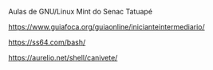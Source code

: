 Aulas de GNU/Linux Mint do Senac Tatuapé

https://www.guiafoca.org/guiaonline/inicianteintermediario/

https://ss64.com/bash/

https://aurelio.net/shell/canivete/
